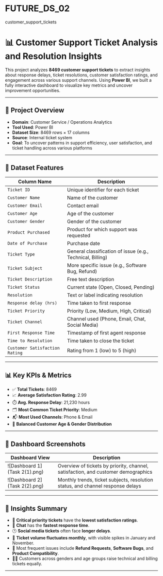 # FUTURE_DS_02
customer_support_tickets
# 📊 Customer Support Ticket Analysis and Resolution Insights

This project analyzes **8469 customer support tickets** to extract insights about response delays, ticket resolutions, customer satisfaction ratings, and engagement across various support channels. Using **Power BI**, we built a fully interactive dashboard to visualize key metrics and uncover improvement opportunities.

---

## 📁 Project Overview

- **Domain**: Customer Service / Operations Analytics  
- **Tool Used**: Power BI  
- **Dataset Size**: 8469 rows × 17 columns  
- **Source**: Internal ticket system  
- **Goal**: To uncover patterns in support efficiency, user satisfaction, and ticket handling across various platforms

---

## 📌 Dataset Features

| Column Name                 | Description |
|----------------------------|-------------|
| `Ticket ID`                | Unique identifier for each ticket |
| `Customer Name`            | Name of the customer |
| `Customer Email`           | Contact email |
| `Customer Age`             | Age of the customer |
| `Customer Gender`          | Gender of the customer |
| `Product Purchased`        | Product for which support was requested |
| `Date of Purchase`         | Purchase date |
| `Ticket Type`              | General classification of issue (e.g., Technical, Billing) |
| `Ticket Subject`           | More specific issue (e.g., Software Bug, Refund) |
| `Ticket Description`       | Free text description |
| `Ticket Status`            | Current state (Open, Closed, Pending) |
| `Resolution`               | Text or label indicating resolution |
| `Response delay (hrs)`     | Time taken to first response |
| `Ticket Priority`          | Priority (Low, Medium, High, Critical) |
| `Ticket Channel`           | Channel used (Phone, Email, Chat, Social Media) |
| `First Response Time`      | Timestamp of first agent response |
| `Time to Resolution`       | Time taken to close the ticket |
| `Customer Satisfaction Rating` | Rating from 1 (low) to 5 (high) |

---

## 📊 Key KPIs & Metrics

- ✅ **Total Tickets**: 8469  
- 📈 **Average Satisfaction Rating**: 2.99  
- ⏱️ **Avg. Response Delay**: 21,230 hours  
- 🗂️ **Most Common Ticket Priority**: Medium  
- 📬 **Most Used Channels**: Phone & Email  
- 👥 **Balanced Customer Age & Gender Distribution**  

---

## 📌 Dashboard Screenshots

| Dashboard View | Description |
|----------------|-------------|
| ![Dashboard 1](Task 2(1).png) | Overview of tickets by priority, channel, satisfaction, and customer demographics |
| ![Dashboard 2](Task 2(2).png) | Monthly trends, ticket subjects, resolution status, and channel response delays |

---

## 🧠 Insights Summary

- 🔴 **Critical priority tickets** have the **lowest satisfaction ratings**.
- 💬 **Chat** has the **fastest response time**.
- 🕒 **Social media tickets** often face **longer delays**.
- 📅 **Ticket volume fluctuates monthly**, with visible spikes in January and November.
- 🎯 Most frequent issues include **Refund Requests**, **Software Bugs**, and **Product Compatibility**.
- 👩‍💻 Customers across genders and age groups raise technical and billing tickets equally.

---
